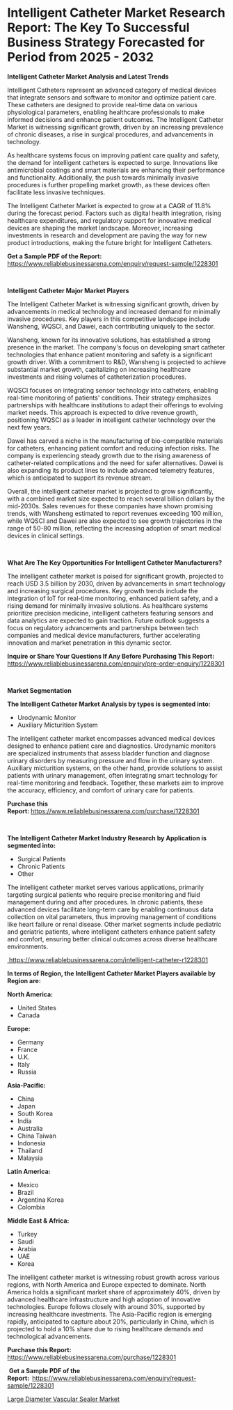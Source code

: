 <p><h1>Intelligent Catheter Market Research Report: The Key To Successful Business Strategy Forecasted for Period from 2025 - 2032</h1></p><p><strong>Intelligent Catheter Market Analysis and Latest Trends</strong></p>
<p><p>Intelligent Catheters represent an advanced category of medical devices that integrate sensors and software to monitor and optimize patient care. These catheters are designed to provide real-time data on various physiological parameters, enabling healthcare professionals to make informed decisions and enhance patient outcomes. The Intelligent Catheter Market is witnessing significant growth, driven by an increasing prevalence of chronic diseases, a rise in surgical procedures, and advancements in technology. </p><p>As healthcare systems focus on improving patient care quality and safety, the demand for intelligent catheters is expected to surge. Innovations like antimicrobial coatings and smart materials are enhancing their performance and functionality. Additionally, the push towards minimally invasive procedures is further propelling market growth, as these devices often facilitate less invasive techniques. </p><p>The Intelligent Catheter Market is expected to grow at a CAGR of 11.8% during the forecast period. Factors such as digital health integration, rising healthcare expenditures, and regulatory support for innovative medical devices are shaping the market landscape. Moreover, increasing investments in research and development are paving the way for new product introductions, making the future bright for Intelligent Catheters.</p></p>
<p><strong>Get a Sample PDF of the Report:&nbsp;</strong> <a href="https://www.reliablebusinessarena.com/enquiry/request-sample/1228301?utm_campaign=3176&utm_medium=2&utm_source=Github&utm_content=ia&utm_term=05032025&utm_id=intelligent-catheter">https://www.reliablebusinessarena.com/enquiry/request-sample/1228301</a></p>
<p>&nbsp;</p>
<p><strong>Intelligent Catheter Major Market Players</strong></p>
<p><p>The Intelligent Catheter Market is witnessing significant growth, driven by advancements in medical technology and increased demand for minimally invasive procedures. Key players in this competitive landscape include Wansheng, WQSCI, and Dawei, each contributing uniquely to the sector.</p><p>Wansheng, known for its innovative solutions, has established a strong presence in the market. The company's focus on developing smart catheter technologies that enhance patient monitoring and safety is a significant growth driver. With a commitment to R&D, Wansheng is projected to achieve substantial market growth, capitalizing on increasing healthcare investments and rising volumes of catheterization procedures. </p><p>WQSCI focuses on integrating sensor technology into catheters, enabling real-time monitoring of patients' conditions. Their strategy emphasizes partnerships with healthcare institutions to adapt their offerings to evolving market needs. This approach is expected to drive revenue growth, positioning WQSCI as a leader in intelligent catheter technology over the next few years.</p><p>Dawei has carved a niche in the manufacturing of bio-compatible materials for catheters, enhancing patient comfort and reducing infection risks. The company is experiencing steady growth due to the rising awareness of catheter-related complications and the need for safer alternatives. Dawei is also expanding its product lines to include advanced telemetry features, which is anticipated to support its revenue stream.</p><p>Overall, the intelligent catheter market is projected to grow significantly, with a combined market size expected to reach several billion dollars by the mid-2030s. Sales revenues for these companies have shown promising trends, with Wansheng estimated to report revenues exceeding 100 million, while WQSCI and Dawei are also expected to see growth trajectories in the range of 50-80 million, reflecting the increasing adoption of smart medical devices in clinical settings.</p></p>
<p>&nbsp;</p>
<p><strong>What Are The Key Opportunities For Intelligent Catheter Manufacturers?</strong></p>
<p><p>The intelligent catheter market is poised for significant growth, projected to reach USD 3.5 billion by 2030, driven by advancements in smart technology and increasing surgical procedures. Key growth trends include the integration of IoT for real-time monitoring, enhanced patient safety, and a rising demand for minimally invasive solutions. As healthcare systems prioritize precision medicine, intelligent catheters featuring sensors and data analytics are expected to gain traction. Future outlook suggests a focus on regulatory advancements and partnerships between tech companies and medical device manufacturers, further accelerating innovation and market penetration in this dynamic sector.</p></p>
<p><strong>Inquire or Share Your Questions If Any Before Purchasing This Report:</strong> <a href="https://www.reliablebusinessarena.com/enquiry/pre-order-enquiry/1228301?utm_campaign=3176&utm_medium=2&utm_source=Github&utm_content=ia&utm_term=05032025&utm_id=intelligent-catheter">https://www.reliablebusinessarena.com/enquiry/pre-order-enquiry/1228301</a></p>
<p>&nbsp;</p>
<p><strong>Market Segmentation</strong></p>
<p><strong>The Intelligent Catheter Market Analysis by types is segmented into:</strong></p>
<p><ul><li>Urodynamic Monitor</li><li>Auxiliary Micturition System</li></ul></p>
<p><p>The intelligent catheter market encompasses advanced medical devices designed to enhance patient care and diagnostics. Urodynamic monitors are specialized instruments that assess bladder function and diagnose urinary disorders by measuring pressure and flow in the urinary system. Auxiliary micturition systems, on the other hand, provide solutions to assist patients with urinary management, often integrating smart technology for real-time monitoring and feedback. Together, these markets aim to improve the accuracy, efficiency, and comfort of urinary care for patients.</p></p>
<p><strong>Purchase this Report:&nbsp;</strong><a href="https://www.reliablebusinessarena.com/purchase/1228301?utm_campaign=3176&utm_medium=2&utm_source=Github&utm_content=ia&utm_term=05032025&utm_id=intelligent-catheter">https://www.reliablebusinessarena.com/purchase/1228301</a></p>
<p>&nbsp;</p>
<p><strong>The Intelligent Catheter Market Industry Research by Application is segmented into:</strong></p>
<p><ul><li>Surgical Patients</li><li>Chronic Patients</li><li>Other</li></ul></p>
<p><p>The intelligent catheter market serves various applications, primarily targeting surgical patients who require precise monitoring and fluid management during and after procedures. In chronic patients, these advanced devices facilitate long-term care by enabling continuous data collection on vital parameters, thus improving management of conditions like heart failure or renal disease. Other market segments include pediatric and geriatric patients, where intelligent catheters enhance patient safety and comfort, ensuring better clinical outcomes across diverse healthcare environments.</p></p>
<p><a href="https://www.reliablebusinessarena.com/intelligent-catheter-r1228301?utm_campaign=3176&utm_medium=2&utm_source=Github&utm_content=ia&utm_term=05032025&utm_id=intelligent-catheter">&nbsp;https://www.reliablebusinessarena.com/intelligent-catheter-r1228301</a></p>
<p><strong>In terms of Region, the Intelligent Catheter Market Players available by Region are:</strong></p>
<p>
    <p> <strong> North America: </strong>
        <ul>
            <li>United States</li>
            <li>Canada</li>
        </ul>
        </p> 
    <p> <strong> Europe: </strong>
        <ul>
            <li>Germany</li>
            <li>France</li>
            <li>U.K.</li>
            <li>Italy</li>
            <li>Russia</li>
        </ul>
        </p> 
    <p> <strong> Asia-Pacific: </strong>
        <ul>
            <li>China</li>
            <li>Japan</li>
            <li>South Korea</li>
            <li>India</li>
            <li>Australia</li>
            <li>China Taiwan</li>
            <li>Indonesia</li>
            <li>Thailand</li>
            <li>Malaysia</li>
        </ul>
        </p> 
    <p> <strong> Latin America: </strong>
        <ul>
            <li>Mexico</li>
            <li>Brazil</li>
            <li>Argentina Korea</li>
            <li>Colombia</li>
        </ul>
        </p> 
    <p> <strong> Middle East & Africa: </strong>
        <ul>
            <li>Turkey</li>
            <li>Saudi</li>
            <li>Arabia</li>
            <li>UAE</li>
            <li>Korea</li>
        </ul>
    </p>
    </p>
<p><p>The intelligent catheter market is witnessing robust growth across various regions, with North America and Europe expected to dominate. North America holds a significant market share of approximately 40%, driven by advanced healthcare infrastructure and high adoption of innovative technologies. Europe follows closely with around 30%, supported by increasing healthcare investments. The Asia-Pacific region is emerging rapidly, anticipated to capture about 20%, particularly in China, which is projected to hold a 10% share due to rising healthcare demands and technological advancements.</p></p>
<p><strong>Purchase this Report: </strong><a href="https://www.reliablebusinessarena.com/purchase/1228301?utm_campaign=3176&utm_medium=2&utm_source=Github&utm_content=ia&utm_term=05032025&utm_id=intelligent-catheter">https://www.reliablebusinessarena.com/purchase/1228301</a></p>
<p>&nbsp;<strong>Get a Sample PDF of the Report:&nbsp;&nbsp;</strong><a href="https://www.reliablebusinessarena.com/enquiry/request-sample/1228301?utm_campaign=3176&utm_medium=2&utm_source=Github&utm_content=ia&utm_term=05032025&utm_id=intelligent-catheter">https://www.reliablebusinessarena.com/enquiry/request-sample/1228301</a></p>
<p><strong></strong></p>
<p><p><a href="https://github.com/ahamdyzabira4/Market-Research-Report-List-1/blob/main/large-diameter-vascular-sealer-market.md?utm_campaign=3176&utm_medium=2&utm_source=Github&utm_content=ia&utm_term=05032025&utm_id=intelligent-catheter">Large Diameter Vascular Sealer Market</a></p></p>